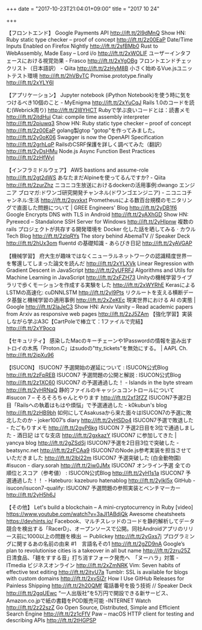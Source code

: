 +++
date = "2017-10-23T21:04:01+09:00"
title = "2017 10 24"

+++

【フロントエンド】
Google Payments API http://ift.tt/2l9dMnQ
Show HN: Ruby static type checker – proof of concept http://ift.tt/2z00EaP
Date/Time Inputs Enabled on Firefox Nightly http://ift.tt/2sfBMb0
Rust to WebAssembly, Made Easy – Lord i/o http://ift.tt/2xWOLlF
ユーザーインタフェースにおける視覚効果 - Frasco http://ift.tt/2xYgOBg
フロントエンドチェックリスト（日本語訳） - Qiita http://ift.tt/2zHyM8B
小さく始めるVue.jsユニットテスト環境 http://ift.tt/2hVBvTC
Promise.prototype.finally http://ift.tt/2xYLY6I

【アプリケーション】
Jupyter notebook (iPython Notebook)を使う時に気をつけるべき10個のこと - MyEnigma http://ift.tt/2xYuCqJ
Rails 1.0のコードを読む(Webrick周り) http://ift.tt/2l8YHCT
Rubyで学ぶ良いコードとは：読書メモ http://ift.tt/2itdHui
Ctai: compile time assembly interpreter http://ift.tt/2piuwq3
Show HN: Ruby static type checker – proof of concept http://ift.tt/2z00EaP
golang製gtop "gotop"を作ってみました。 http://ift.tt/2y0oK06
Swagger is now the OpenAPI Specification http://ift.tt/2grhLqP
RailsのCSRF保護を詳しく調べてみた（翻訳） http://ift.tt/2yDsHMu
Node.js Async Function Best Practices http://ift.tt/2zHfWyl

【インフラミドルウェア】
AWS bastions and assume-role http://ift.tt/2gt2dWS
あなたまだAlpineを使ってるんですか? - Qiita http://ift.tt/2zurZhz
ニコニコ生放送におけるdockerの活用事例:dwango エンジニア ブロマガ:ドワンゴ研究開発チャンネル(ドワンゴエンジニア) - ニコニコチャンネル:生活 http://ift.tt/2gvxkxt
Prometheusによる数百台規模のモニタリングで直面した問題について | GREE Engineers' Blog http://ift.tt/2yDB1f6
Google Encrypts DNS with TLS in Android http://ift.tt/2yAXhGD
Show HN: Pyrexecd – Standalone SSH Server for Windows http://ift.tt/2yHIpnw
複数の rails プロジェクトが共存する開発環境を Docker 化した話を晒してみる · カウル Tech Blog http://ift.tt/2zIqRYs
The story behind AbemaTV // Speaker Deck http://ift.tt/2hUx3om
fluentd の基礎知識 - あらびき日記 http://ift.tt/2yAVGAP

【機械学習】
府大生が趣味ではなくニューラルネットワークの認識精度世界一を奪還してしまった論文を読んだ http://ift.tt/2xYLXVk
Linear Regression with Gradient Descent in JavaScript http://ift.tt/2yUFRFJ
Algorithms and Utils for Machine Learning in JavaScript http://ift.tt/2xFZH73
Unityの機械学習ライブラリで歩くモーションを作成する実験をした http://ift.tt/2xWYRhE
KerasによるLSTMの高速化: cuDNNLSTM http://ift.tt/2yI9Pts
リクルートを支える横断データ基盤と機械学習の適用事例 http://ift.tt/2xZeKEc
現実世界における AI の実態 | Google http://ift.tt/2laJeC3
Show HN: Arxiv Vanity – Read academic papers from Arxiv as responsive web pages http://ift.tt/2zJ5ZAm
【強化学習】実装しながら学ぶA3C【CartPoleで棒立て：1ファイルで完結】 http://ift.tt/2xY9ocq

【セキュリティ】
感染したMacのキーチェーンや1Passwordの情報を盗み出すトロイの木馬「Proton.C」はsudoの"tty_tickets"を無効にする。 | AAPL Ch. http://ift.tt/2ipXu96

【ISUCON】
ISUCON7 予選開始の遅延について : ISUCON公式Blog http://ift.tt/2zFpREB
ISUCON7 予選問題の公開と解説 : ISUCON公式Blog http://ift.tt/2z1XC60
ISUCON7 の予選通過した！ - Islands in the byte stream http://ift.tt/2yHRNaQ
静的ファイルのキャッシュコントロールについて #isucon 7 – そろそろちゃんとやります http://ift.tt/2xf3fZZ
ISUCON7予選2日目「Railsへの執着はもはや煩悩」で予選通過した - k0kubun's blog http://ift.tt/2zHB9bh
如何にしてAsakusaから来た面々はISUCON7の予選に敗北したのか - joker1007’s diary http://ift.tt/2yHSDo4
ISUCON7予選で敗退した - たごもりすメモ http://ift.tt/2gvP6kg
ISUCON 7 予選2日目を3位で通過しました - 酒日記 はてな支店 http://ift.tt/2gxkazY
ISUCON7 に参加してきた | yancya blog http://ift.tt/2gZSdSj
ISUCON7予選を2日目3位で突破した - beatsync.net http://ift.tt/2zFCAa9
ISUCON7のNode.js参考実装を担当させていただきました http://ift.tt/2lbl22m
ISUCON7 予選突破した (白金動物園) #isucon - diary.sorah http://ift.tt/2iw0JMx
ISUCON7 オンライン予選 全ての順位とスコア（参考値） : ISUCON公式Blog http://ift.tt/2yH1s1a
ISUCON7 予選通過した！！ - Hateburo: kazeburo hatenablog http://ift.tt/2yIkl5x
GitHub - isucon/isucon7-qualify: ISUCON7 予選問題の参照実装とベンチマーカー http://ift.tt/2yH5h6J

【その他】
Let's build a blockchain – A mini-cryptocurrency in Ruby [video] https://www.youtube.com/watch?v=3aJI1ABdjQk
Awesome cheatsheets https://devhints.io/
Facebook、マルチスレッドのコードを静的解析してデータ競合を検出する「RacerD」、オープンソースで公開。同社Androidアプリのリリース前に1000以上の問題を検出 － Publickey http://ift.tt/2yGxs7j
プログラミングに関するあの名前の由来 #1　言語名その1 http://ift.tt/2gZD9nA
Google’s plan to revolutionise cities is a takeover in all but name http://ift.tt/2zru25Z
日清食品、「麺をすする音」打ち消すフォーク発売へ　「ヌーハラ」対策 - ITmedia ビジネスオンライン http://ift.tt/2xZmNRK
Vim: Seven habits of effective text editing http://ift.tt/2ityU7a
Tumblr: SSL is available for blogs with custom domains http://ift.tt/2xvSIZr
How I Use GitHub Releases for Painless Shipping http://ift.tt/2h20QMf
電話番号を扱う技術 // Speaker Deck http://ift.tt/2gqUEwc
“一人出版社”を5万円で開設できる新サービス、Amazon.co.jpで紙の書籍をPOD販売可能 -INTERNET Watch http://ift.tt/2z22szZ
Go Open Source, Distributed, Simple and Efficient Search Engine http://ift.tt/2z1cFfV
Paw – macOS HTTP client for testing and describing APIs http://ift.tt/2tHGPSP


